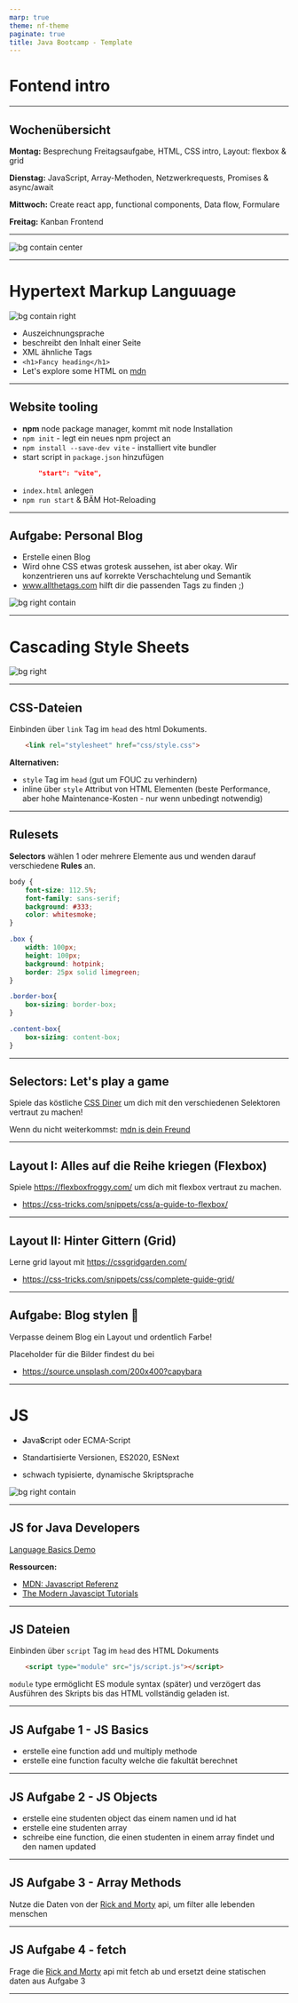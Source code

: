 ```yaml
---
marp: true
theme: nf-theme
paginate: true
title: Java Bootcamp - Template
---
```


# Fontend intro

---

## Wochenübersicht

**Montag:** Besprechung Freitagsaufgabe, HTML, CSS intro, Layout: flexbox & grid

**Dienstag:** JavaScript, Array-Methoden, Netzwerkrequests, Promises & async/await

**Mittwoch:** Create react app, functional components, Data flow, Formulare

**Freitag:** Kanban Frontend

---

![bg contain center](img/html-css-js.gif)

---

# **H**yper**t**ext **M**arkup **L**anguuage

![bg contain right](img/html-strip.webp)

- Auszeichnungsprache
- beschreibt den Inhalt einer Seite
- XML ähnliche Tags
- `<h1>Fancy heading</h1>`
- Let's explore some HTML on [mdn](https://developer.mozilla.org/en-US/docs/Learn/HTML/Introduction_to_HTML/Getting_started)

---

## Website tooling

- **npm** node package manager, kommt mit node Installation
- `npm init` - legt ein neues npm project an
- `npm install --save-dev vite` - installiert vite bundler
- start script in `package.json` hinzufügen
    ```json
        "start": "vite",
    ```
- `index.html` anlegen
- `npm run start` & BÄM Hot-Reloading

---

## Aufgabe: Personal Blog
- Erstelle einen Blog
- Wird ohne CSS etwas grotesk aussehen, ist aber okay. Wir konzentrieren uns auf korrekte Verschachtelung und Semantik
- www.allthetags.com hilft dir die passenden Tags zu finden ;)  

![bg right contain](img/blog.png)

---

# **C**ascading **S**tyle **S**heets 


![bg right](img/css.gif)

---
## CSS-Dateien

Einbinden über `link` Tag im `head` des html Dokuments.

```html
    <link rel="stylesheet" href="css/style.css">
```

**Alternativen:**

- `style` Tag im `head` (gut um FOUC zu verhindern)
- inline über `style` Attribut von HTML Elementen (beste Performance, aber hohe Maintenance-Kosten - nur wenn unbedingt notwendig) 

---

<!-- _class: hsplit-->
## Rulesets

**Selectors** wählen 1 oder mehrere Elemente aus und wenden darauf verschiedene **Rules** an.

```css
body {
    font-size: 112.5%;
    font-family: sans-serif;
    background: #333;
    color: whitesmoke;
}

.box {
    width: 100px;
    height: 100px;
    background: hotpink;
    border: 25px solid limegreen;
}

.border-box{
    box-sizing: border-box;
}

.content-box{
    box-sizing: content-box;
}
```

---

## Selectors: Let's play a game

Spiele das köstliche [CSS Diner](https://flukeout.github.io/) um dich mit den verschiedenen Selektoren vertraut zu machen!

Wenn du nicht weiterkommst: [mdn is dein Freund](https://developer.mozilla.org/en-US/docs/Web/CSS/CSS_Selectors)

---

## Layout I: Alles auf die Reihe kriegen (Flexbox)

Spiele  https://flexboxfroggy.com/ um dich mit flexbox vertraut zu machen.

- https://css-tricks.com/snippets/css/a-guide-to-flexbox/

---

## Layout II: Hinter Gittern (Grid)

Lerne grid layout mit https://cssgridgarden.com/

- https://css-tricks.com/snippets/css/complete-guide-grid/

---

## Aufgabe: Blog stylen 🌈

Verpasse deinem Blog ein Layout und ordentlich Farbe!

Placeholder für die Bilder findest du bei

- https://source.unsplash.com/200x400?capybara

---

# JS

- **J**ava**S**cript oder ECMA-Script

- Standartisierte Versionen, ES2020, ESNext

- schwach typisierte, dynamische Skriptsprache

![bg right contain](img/javascript.webp)

---

## JS for Java Developers

[Language Basics Demo](https://codepen.io/jamarob/pen/mdWyXLz)

**Ressourcen:**
- [MDN: Javascript Referenz](https://developer.mozilla.org/en-US/docs/Web/JavaScript)
- [The Modern Javascipt Tutorials](https://javascript.info/)

---

## JS Dateien

Einbinden über `script` Tag im `head` des HTML Dokuments

```html
    <script type="module" src="js/script.js"></script>
```

`module` type ermöglicht ES module syntax (später) und verzögert das Ausführen des Skripts bis das HTML vollständig geladen ist.

---

## JS Aufgabe 1 - JS Basics

- erstelle eine function add und multiply methode
- erstelle eine function faculty welche die fakultät berechnet

---

## JS Aufgabe 2 - JS Objects

- erstelle eine studenten object das einem namen und id hat
- erstelle eine studenten array
- schreibe eine function, die einen studenten in einem array findet und den namen updated

---

## JS Aufgabe 3 - Array Methods

Nutze die Daten von der [Rick and Morty](https://rickandmortyapi.com/) api, um filter alle lebenden menschen

---
## JS Aufgabe 4 - fetch

Frage die [Rick and Morty](https://rickandmortyapi.com/) api mit fetch ab und ersetzt deine statischen daten aus Aufgabe 3

---
## 
